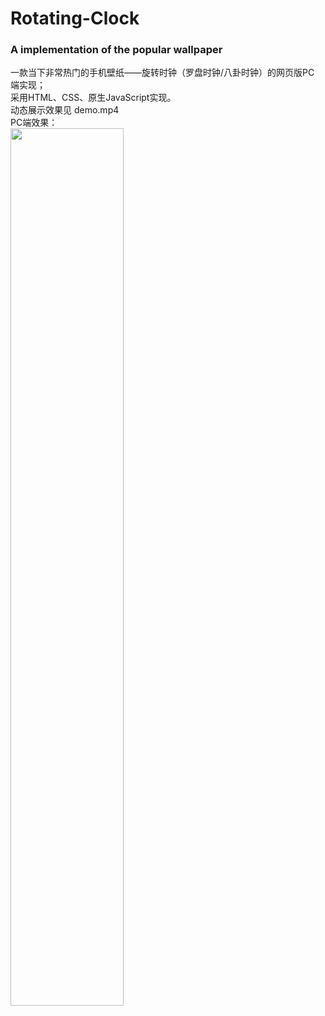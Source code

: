 # Rotating-Clock
### A implementation of the popular  wallpaper
一款当下非常热门的手机壁纸——旋转时钟（罗盘时钟/八卦时钟）的网页版PC 端实现；<br>
采用HTML、CSS、原生JavaScript实现。<br/>
动态展示效果见 demo.mp4 <br />
PC端效果：<br/>
<img src="https://github.com/zhangtsh5/Rotating-Clock/blob/master/img/PC.png" width="60%"><br/>


